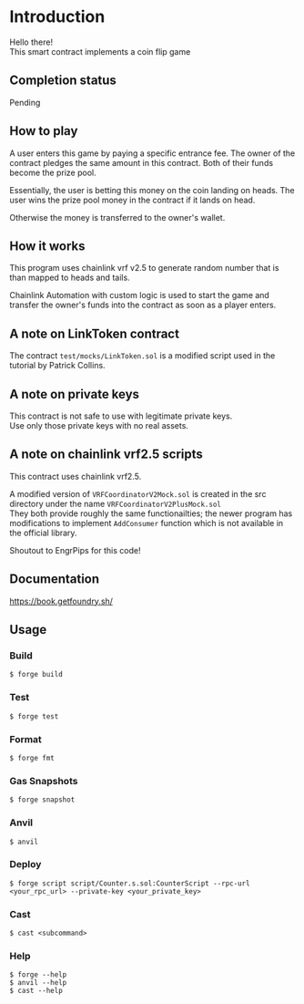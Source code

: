 # Introduction
Hello there!\
This smart contract implements a coin flip game

## Completion status
Pending

## How to play
A user enters this game by paying a specific entrance fee. The owner of the contract pledges the same amount in this contract. Both of their funds become the prize pool.

Essentially, the user is betting this money on the coin landing on heads. The user wins the prize pool money in the contract if it lands on head.

Otherwise the money is transferred to the owner's wallet.

## How it works
This program uses chainlink vrf v2.5 to generate random number that is than mapped to heads and tails.

Chainlink Automation with custom logic is used to start the game and transfer the owner's funds into the contract as soon as a player enters.

## A note on LinkToken contract
The contract `test/mocks/LinkToken.sol` is a modified script used in the tutorial by Patrick Collins.

## A note on private keys
This contract is not safe to use with legitimate private keys.\
Use only those private keys with no real assets.

## A note on chainlink vrf2.5 scripts
This contract uses chainlink vrf2.5.

A modified version of `VRFCoordinatorV2Mock.sol` is created in the src directory under the name `VRFCoordinatorV2PlusMock.sol`\
They both provide roughly the same functionailties; the newer program has modifications to implement `AddConsumer` function which is not available in the official library.

Shoutout to EngrPips for this code!

## Documentation

https://book.getfoundry.sh/

## Usage

### Build

```shell
$ forge build
```

### Test

```shell
$ forge test
```

### Format

```shell
$ forge fmt
```

### Gas Snapshots

```shell
$ forge snapshot
```

### Anvil

```shell
$ anvil
```

### Deploy

```shell
$ forge script script/Counter.s.sol:CounterScript --rpc-url <your_rpc_url> --private-key <your_private_key>
```

### Cast

```shell
$ cast <subcommand>
```

### Help

```shell
$ forge --help
$ anvil --help
$ cast --help
```
